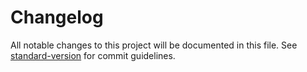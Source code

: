 # Changelog

All notable changes to this project will be documented in this file. See [standard-version](https://github.com/conventional-changelog/standard-version) for commit guidelines.

<!-- https://github.com/dylang/changelog -->
